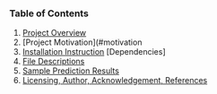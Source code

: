 ### Table of Contents

1. [Project Overview](#Overview)
3. [Project Motivation](#motivation
2. [Installation Instruction](#installation)
	[Dependencies]
3. [File Descriptions](#files)
4. [Sample Prediction Results](#results)
5. [Licensing, Author, Acknowledgement, References](#licensing)

